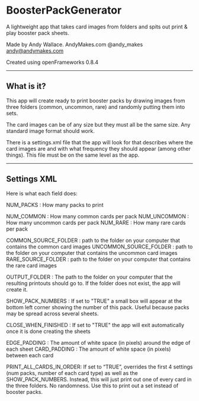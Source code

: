 # BoosterPackGenerator
A lightweight app that takes card images from folders and spits out print &amp; play booster pack sheets.

Made by Andy Wallace. AndyMakes.com
@andy_makes
andy@andymakes.com

Created using openFrameworks 0.8.4


------------------
What is it?
------------------

This app will create ready to print booster packs by drawing images from three folders (common, uncommon, rare) and randomly putting them into sets.

The card images can be of any size but they must all be the same size.
Any standard image format should work.

There is a settings.xml file that the app will look for that describes where the card images are and with what frequency they should appear (among other things).
This file must be on the same level as the app.


------------------
Settings XML
------------------

Here is what each field does:

NUM_PACKS : How many packs to print

NUM_COMMON : How many common cards per pack
NUM_UNCOMMON : How many uncommon cards per pack
NUM_RARE : How many rare cards per pack

COMMON_SOURCE_FOLDER : path to the folder on your computer that contains the common card images
UNCOMMON_SOURCE_FOLDER : path to the folder on your computer that contains the uncommon card images
RARE_SOURCE_FOLDER : path to the folder on your computer that contains the rare card images

OUTPUT_FOLDER : The path to the folder on your computer that the resulting printouts should go to. If the folder does not exist, the app will create it.

SHOW_PACK_NUMBERS : If set to "TRUE" a small box will appear at the bottom left corner showing the number of this pack. Useful because packs may be spread across several sheets.

CLOSE_WHEN_FINISHED : If set to "TRUE" the app will exit automatically once it is done creating the sheets

EDGE_PADDING : The amount of white space (in pixels) around the edge of each sheet
CARD_PADDING : The amount of white space (in pixels) between each card

PRINT_ALL_CARDS_IN_ORDER: If set to “TRUE”, overrides the first 4 settings (num packs, number of each card type) as well as the SHOW_PACK_NUMBERS. Instead, this will just print out one of every card in the three folders. No randomness. Use this to print out a set instead of booster packs.